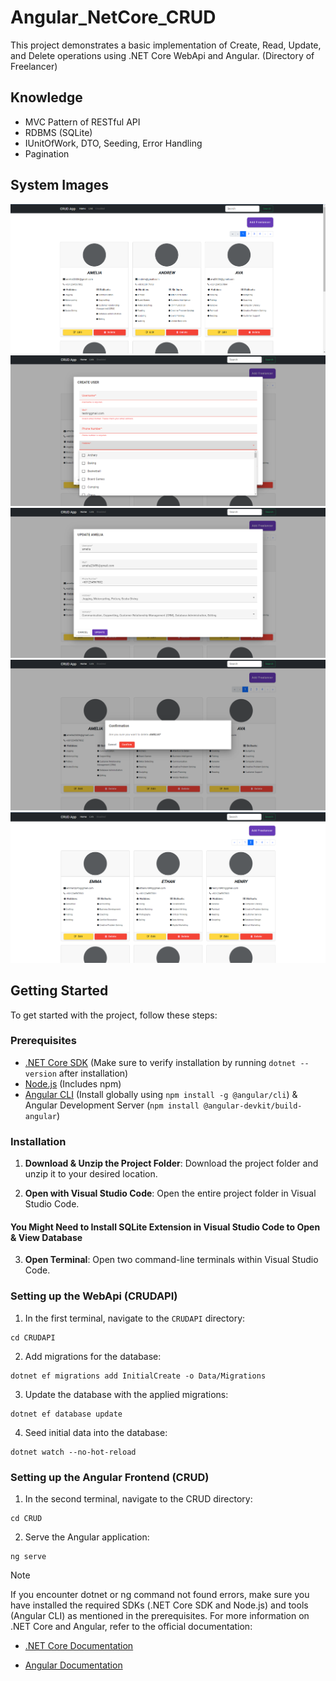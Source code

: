 # Angular_NetCore_CRUD

This project demonstrates a basic implementation of Create, Read, Update, and Delete operations using .NET Core WebApi and Angular.  (Directory of Freelancer)

## Knowledge
- MVC Pattern of RESTful API
- RDBMS (SQLite)
- IUnitOfWork, DTO, Seeding, Error Handling
- Pagination

## System Images
![Main Page](CRUD_Project/System_Images/Main_Page.png)
![Add Freelander](CRUD_Project/System_Images/Add_User.png)
![Update Freelander](CRUD_Project/System_Images/Update_User.png)
![Delete Freelander](CRUD_Project/System_Images/Delete_User.png)
![Pagination](CRUD_Project/System_Images/Pagination.png)

## Getting Started

To get started with the project, follow these steps:

### Prerequisites

- [.NET Core SDK](https://dotnet.microsoft.com/download) (Make sure to verify installation by running `dotnet --version` after installation)
- [Node.js](https://nodejs.org/) (Includes npm)
- [Angular CLI](https://angular.io/cli) (Install globally using `npm install -g @angular/cli`) & Angular Development Server (`npm install @angular-devkit/build-angular`)


### Installation

1. **Download & Unzip the Project Folder**: Download the project folder and unzip it to your desired location.

2. **Open with Visual Studio Code**: Open the entire project folder in Visual Studio Code.

#### You Might Need to Install SQLite Extension in Visual Studio Code to Open & View Database

3. **Open Terminal**: Open two command-line terminals within Visual Studio Code.

### Setting up the WebApi (CRUDAPI)

1. In the first terminal, navigate to the `CRUDAPI` directory:
```
cd CRUDAPI
```
   
2. Add migrations for the database:
```
dotnet ef migrations add InitialCreate -o Data/Migrations
```
   
3. Update the database with the applied migrations:
```
dotnet ef database update
```
   
4. Seed initial data into the database:
```
dotnet watch --no-hot-reload
```
   
### Setting up the Angular Frontend (CRUD)
1. In the second terminal, navigate to the CRUD directory:
```
cd CRUD
```
   
2. Serve the Angular application:
```
ng serve
```
   
> [!NOTE]
> If you encounter dotnet or ng command not found errors, make sure you have installed the required SDKs (.NET Core SDK and Node.js) and tools (Angular CLI) as mentioned in the prerequisites.
> For more information on .NET Core and Angular, refer to the official documentation:
> 
>   - [.NET Core Documentation](https://learn.microsoft.com/en-us/aspnet/core/?view=aspnetcore-8.0)
> 
>   - [Angular Documentation](https://angular.io/docs)
